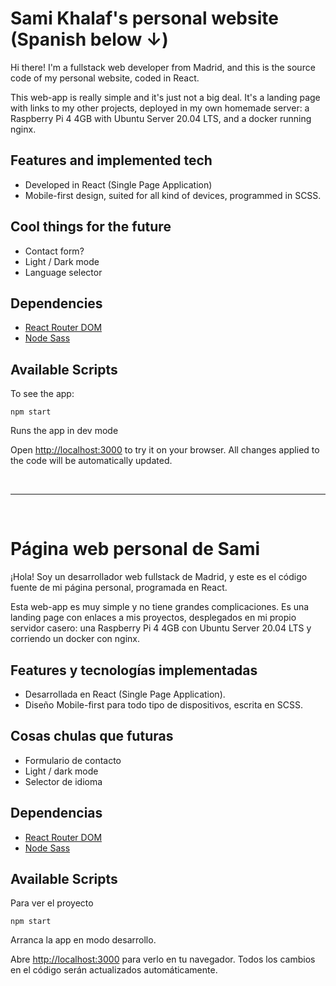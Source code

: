 # Sami Khalaf's personal website (Spanish below ↓)

Hi there! I'm a fullstack web developer from Madrid, and this is the source code of my personal website, coded in React.

This web-app is really simple and it's just not a big deal. It's a landing page with links to my other projects, deployed in my own homemade server: a Raspberry Pi 4 4GB with Ubuntu Server 20.04 LTS, and a docker running nginx.

## Features and implemented tech

- Developed in React (Single Page Application)
- Mobile-first design, suited for all kind of devices, programmed in SCSS.

## Cool things for the future

- Contact form?
- Light / Dark mode
- Language selector

## Dependencies

- [React Router DOM](https://reactrouter.com/)
- [Node Sass](https://www.npmjs.com/package/node-sass)

## Available Scripts

To see the app:

`npm start`

Runs the app in dev mode

Open [http://localhost:3000](http://localhost:3000) to try it on your browser. All changes applied to the code will be automatically updated.

<br>
<hr>
<br>

# Página web personal de Sami

¡Hola! Soy un desarrollador web fullstack de Madrid, y este es el código fuente de mi página personal, programada en React.

Esta web-app es muy simple y no tiene grandes complicaciones. Es una landing page con enlaces a mis proyectos, desplegados en mi propio servidor casero: una Raspberry Pi 4 4GB con Ubuntu Server 20.04 LTS y corriendo un docker con nginx.

## Features y tecnologías implementadas

- Desarrollada en React (Single Page Application).
- Diseño Mobile-first para todo tipo de dispositivos, escrita en SCSS.

## Cosas chulas que futuras

- Formulario de contacto
- Light / dark mode
- Selector de idioma

## Dependencias

- [React Router DOM](https://reactrouter.com/)
- [Node Sass](https://www.npmjs.com/package/node-sass)

## Available Scripts

Para ver el proyecto

`npm start`

Arranca la app en modo desarrollo.

Abre [http://localhost:3000](http://localhost:3000) para verlo en tu navegador. Todos los cambios en el código serán actualizados automáticamente.
